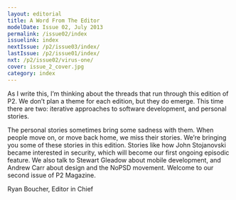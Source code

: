 ```yaml
---
layout: editorial
title: A Word From The Editor
modelDate: Issue 02, July 2013
permalink: /issue02/index
issuelink: index
nextIssue: /p2/issue03/index/
lastIssue: /p2/issue01/index/
nxt: /p2/issue02/virus-one/
cover: issue_2_cover.jpg
category: index
---
```

As I write this, I’m thinking about the threads that run through this edition of P2. We don’t plan a theme for each edition, but they do emerge. This time there are two: iterative approaches to software development, and personal stories.

The personal stories sometimes bring some sadness with them. When people move on, or move back home, we miss their stories. We’re bringing you some of these stories in this edition. Stories like how John Stojanovski became interested in security, which will become our first ongoing episodic feature. We also talk to Stewart Gleadow about mobile development, and Andrew Carr about design and the NoPSD movement. Welcome to our second issue of P2 Magazine.

Ryan Boucher, Editor in Chief
